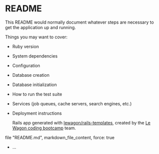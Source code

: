 # README

This README would normally document whatever steps are necessary to get the
application up and running.

Things you may want to cover:

* Ruby version

* System dependencies

* Configuration

* Database creation

* Database initialization

* How to run the test suite

* Services (job queues, cache servers, search engines, etc.)

* Deployment instructions


  Rails app generated with [lewagon/rails-templates](https://github.com/lewagon/rails-templates), created by the [Le Wagon coding bootcamp](https://www.lewagon.com) team.

file "README.md", markdown_file_content, force: true

* ...
